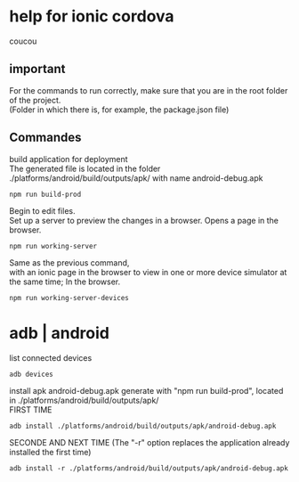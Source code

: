 # help for ionic cordova

coucou

## important

For the commands to run correctly, make sure that you are in the root folder of the project.  
(Folder in which there is, for example, the package.json file)

## Commandes

build application for deployment  
The generated file is located in the folder ./platforms/android/build/outputs/apk/ with name android-debug.apk

    npm run build-prod

Begin to edit files.  
Set up a server to preview the changes in a browser. Opens a page in the browser.

    npm run working-server

Same as the previous command,  
with an ionic page in the browser to view in one or more device simulator at the same time; In the browser.

    npm run working-server-devices

# adb | android

list connected devices

    adb devices

install apk android-debug.apk generate with "npm run build-prod", located in ./platforms/android/build/outputs/apk/  
FIRST TIME

    adb install ./platforms/android/build/outputs/apk/android-debug.apk

SECONDE AND NEXT TIME (The "-r" option replaces the application already installed the first time)

    adb install -r ./platforms/android/build/outputs/apk/android-debug.apk
